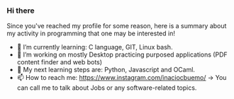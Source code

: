 ### Hi there 

Since you've reached my profile for some reason, here is a summary about my activity in programming that one may be interested in!

- 🌱 I’m currently learning: C language, GIT, Linux bash.
- 🔭 I’m working on mostly Desktop practicing purposed applications (PDF content finder and web bots)
- 🎯 My next learning steps are: Python, Javascript and OCaml.
- 📫 How to reach me: https://www.instagram.com/inaciocbuemo/
  -> You can call me to talk about Jobs or any software-related topics. 
